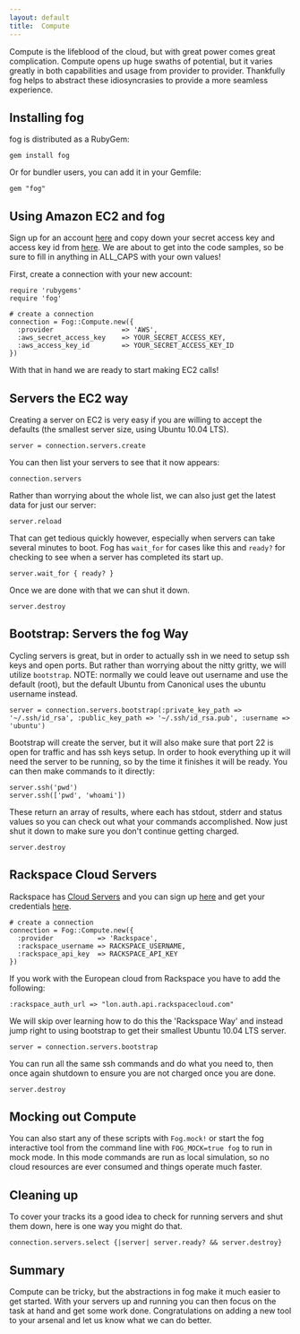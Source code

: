 ```yaml
---
layout: default
title:  Compute
---
```


Compute is the lifeblood of the cloud, but with great power comes great complication. Compute opens up huge swaths of potential, but it varies greatly in both capabilities and usage from provider to provider. Thankfully fog helps to abstract these idiosyncrasies to provide a more seamless experience.

## Installing fog

fog is distributed as a RubyGem:

    gem install fog

Or for bundler users, you can add it in your Gemfile:

    gem "fog"

## Using Amazon EC2 and fog

Sign up for an account <a href="http://aws-portal.amazon.com/gp/aws/developer/subscription/index.html?productCode=AmazonEC2">here</a> and copy down your secret access key and access key id from <a href="http://aws-portal.amazon.com/gp/aws/developer/account/index.html?action=access-key">here</a>. We are about to get into the code samples, so be sure to fill in anything in ALL_CAPS with your own values!

First, create a connection with your new account:

    require 'rubygems'
    require 'fog'

    # create a connection
    connection = Fog::Compute.new({
      :provider                 => 'AWS',
      :aws_secret_access_key    => YOUR_SECRET_ACCESS_KEY,
      :aws_access_key_id        => YOUR_SECRET_ACCESS_KEY_ID
    })

With that in hand we are ready to start making EC2 calls!

## Servers the EC2 way

Creating a server on EC2 is very easy if you are willing to accept the defaults (the smallest server size, using Ubuntu 10.04 LTS).

    server = connection.servers.create

You can then list your servers to see that it now appears:

    connection.servers

Rather than worrying about the whole list, we can also just get the latest data for just our server:

    server.reload

That can get tedious quickly however, especially when servers can take several minutes to boot.  Fog has `wait_for` for cases like this and `ready?` for checking to see when a server has completed its start up.

    server.wait_for { ready? }

Once we are done with that we can shut it down.

    server.destroy

## Bootstrap: Servers the fog Way

Cycling servers is great, but in order to actually ssh in we need to setup ssh keys and open ports.  But rather than worrying about the nitty gritty, we will utilize `bootstrap`.  NOTE: normally we could leave out username and use the default (root), but the default Ubuntu from Canonical uses the ubuntu username instead.

    server = connection.servers.bootstrap(:private_key_path => '~/.ssh/id_rsa', :public_key_path => '~/.ssh/id_rsa.pub', :username => 'ubuntu')

Bootstrap will create the server, but it will also make sure that port 22 is open for traffic and has ssh keys setup.  In order to hook everything up it will need the server to be running, so by the time it finishes it will be ready.  You can then make commands to it directly:

    server.ssh('pwd')
    server.ssh(['pwd', 'whoami'])

These return an array of results, where each has stdout, stderr and status values so you can check out what your commands accomplished.  Now just shut it down to make sure you don't continue getting charged.

    server.destroy

## Rackspace Cloud Servers

Rackspace has <a href="http://www.rackspacecloud.com/cloud_hosting_products/servers">Cloud Servers</a> and you can sign up <a href="https://www.rackspacecloud.com/signup">here</a> and get your credentials <a href="https://manage.rackspacecloud.com/APIAccess.do">here</a>.

    # create a connection
    connection = Fog::Compute.new({
      :provider           => 'Rackspace',
      :rackspace_username => RACKSPACE_USERNAME,
      :rackspace_api_key  => RACKSPACE_API_KEY
    })

If you work with the European cloud from Rackspace you have to add the following:

    :rackspace_auth_url => "lon.auth.api.rackspacecloud.com"

We will skip over learning how to do this the 'Rackspace Way' and instead jump right to using bootstrap to get their smallest Ubuntu 10.04 LTS server.

    server = connection.servers.bootstrap

You can run all the same ssh commands and do what you need to, then once again shutdown to ensure you are not charged once you are done.

    server.destroy

## Mocking out Compute

You can also start any of these scripts with `Fog.mock!` or start the fog interactive tool from the command line with `FOG_MOCK=true fog` to run in mock mode. In this mode commands are run as local simulation, so no cloud resources are ever consumed and things operate much faster.

## Cleaning up

To cover your tracks its a good idea to check for running servers and shut them down, here is one way you might do that.

    connection.servers.select {|server| server.ready? && server.destroy}

## Summary

Compute can be tricky, but the abstractions in fog make it much easier to get started.  With your servers up and running you can then focus on the task at hand and get some work done.  Congratulations on adding a new tool to your arsenal and let us know what we can do better.
